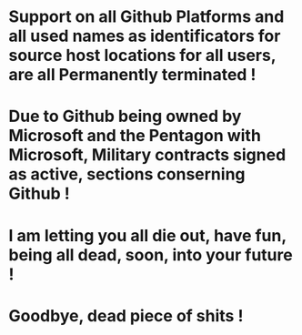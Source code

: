 # Support on all Github Platforms and all used names as identificators for source host locations for all users, are all Permanently terminated !

# Due to Github being owned by Microsoft and the Pentagon with Microsoft, Military contracts signed as active, sections conserning Github !

# I am letting you all die out, have fun, being all dead, soon, into your future !

# Goodbye, dead piece of shits !
